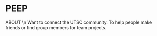 # PEEP

ABOUT \n 
Want to connect the UTSC community. To help people make friends or find group members for team projects.
